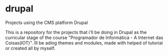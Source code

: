 # drupal
Projects using the CMS platform Drupal

This is a repository for the projects that i'll be doing in Drupal as the curricular stage of the course "Programador de Informática - A Internet das Coisas(IOT)".
Ill be ading themes and modules, made with helped of tutorial or created all by myself.
